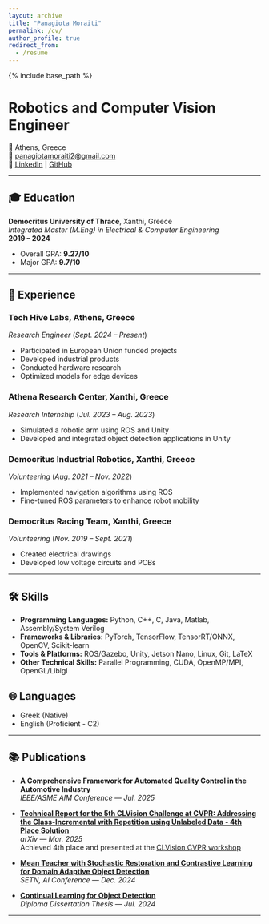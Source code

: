 ```yaml
---
layout: archive
title: "Panagiota Moraiti"
permalink: /cv/
author_profile: true
redirect_from:
  - /resume
---
```


{% include base_path %}

# Robotics and Computer Vision Engineer  
📍 Athens, Greece  
📧 [panagiotamoraiti2@gmail.com](mailto:panagiotamoraiti2@gmail.com)  
🔗 [LinkedIn](https://www.linkedin.com/in/p-moraiti/) | [GitHub](https://github.com/panagiotamoraiti)

---

## 🎓 Education

**Democritus University of Thrace**, Xanthi, Greece  
*Integrated Master (M.Eng) in Electrical & Computer Engineering*  
**2019 – 2024**  
- Overall GPA: **9.27/10**  
- Major GPA: **9.7/10**

---

## 💼 Experience

### **Tech Hive Labs**, Athens, Greece  
*Research Engineer* (*Sept. 2024 – Present*)  
- Participated in European Union funded projects  
- Developed industrial products  
- Conducted hardware research  
- Optimized models for edge devices

### **Athena Research Center**, Xanthi, Greece  
*Research Internship* (*Jul. 2023 – Aug. 2023*)  
- Simulated a robotic arm using ROS and Unity  
- Developed and integrated object detection applications in Unity

### **Democritus Industrial Robotics**, Xanthi, Greece  
*Volunteering* (*Aug. 2021 – Nov. 2022*)  
- Implemented navigation algorithms using ROS  
- Fine-tuned ROS parameters to enhance robot mobility

### **Democritus Racing Team**, Xanthi, Greece  
*Volunteering* (*Nov. 2019 – Sept. 2021*)  
- Created electrical drawings  
- Developed low voltage circuits and PCBs

---

## 🛠️ Skills

- **Programming Languages:** Python, C++, C, Java, Matlab, Assembly/System Verilog  
- **Frameworks & Libraries:** PyTorch, TensorFlow, TensorRT/ONNX, OpenCV, Scikit-learn  
- **Tools & Platforms:** ROS/Gazebo, Unity, Jetson Nano, Linux, Git, LaTeX  
- **Other Technical Skills:** Parallel Programming, CUDA, OpenMP/MPI, OpenGL/Libigl  

## 🌐 Languages
- Greek (Native)
- English (Proficient - C2)

---

## 📚 Publications

- **A Comprehensive Framework for Automated Quality Control in the Automotive Industry**  
  *IEEE/ASME AIM Conference* — *Jul. 2025*  

- **[Technical Report for the 5th CLVision Challenge at CVPR: Addressing the Class-Incremental with Repetition using Unlabeled Data - 4th Place Solution](https://arxiv.org/abs/2503.15697)**  
  *arXiv* — *Mar. 2025*  
  Achieved 4th place and presented at the [CLVision CVPR workshop](https://sites.google.com/view/clvision2024)  

- **[Mean Teacher with Stochastic Restoration and Contrastive Learning for Domain Adaptive Object Detection](https://dl.acm.org/doi/10.1145/3688671.3688755)**  
  *SETN, AI Conference* — *Dec. 2024*

- **[Continual Learning for Object Detection](https://drive.google.com/file/d/1GbQM4dtU-hiPv5iGilRl1_kHJ-4HBvYB/view)**  
  *Diploma Dissertation Thesis* — *Jul. 2024*

---
